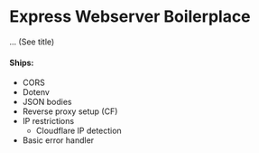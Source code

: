 # Express Webserver Boilerplace

... (See title)

#### Ships:

- CORS
- Dotenv
- JSON bodies
- Reverse proxy setup (CF)
- IP restrictions
  - Cloudflare IP detection
- Basic error handler
